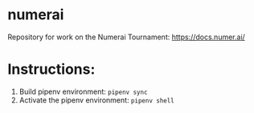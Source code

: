 # numerai
Repository for work on the Numerai Tournament: https://docs.numer.ai/

# Instructions:

1) Build pipenv environment: `pipenv sync`
2) Activate the pipenv environment: `pipenv shell`